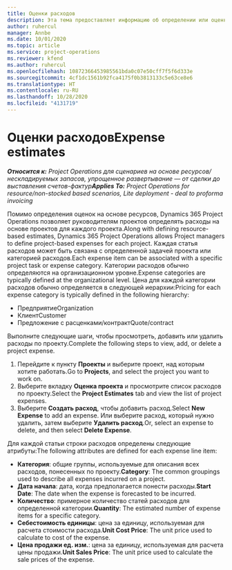 ```yaml
---
title: Оценки расходов
description: Эта тема предоставляет информацию об определении или оценке расходов на основе проекта.
author: ruhercul
manager: Annbe
ms.date: 10/01/2020
ms.topic: article
ms.service: project-operations
ms.reviewer: kfend
ms.author: ruhercul
ms.openlocfilehash: 10872366453985561bda0c07e50cff7f5f6d333e
ms.sourcegitcommit: 4cf1dc1561b92fca4175f0b3813133c5e63ce8e6
ms.translationtype: HT
ms.contentlocale: ru-RU
ms.lasthandoff: 10/28/2020
ms.locfileid: "4131719"
---
```

# <a name="expense-estimates"></a><span data-ttu-id="dfdb1-103">Оценки расходов</span><span class="sxs-lookup"><span data-stu-id="dfdb1-103">Expense estimates</span></span>
<span data-ttu-id="dfdb1-104">_**Относится к:** Project Operations для сценариев на основе ресурсов/нескладируемых запасов, упрощенное развертывание — от сделки до выставления счетов-фактур_</span><span class="sxs-lookup"><span data-stu-id="dfdb1-104">_**Applies To:** Project Operations for resource/non-stocked based scenarios, Lite deployment - deal to proforma invoicing_</span></span>

<span data-ttu-id="dfdb1-105">Помимо определения оценок на основе ресурсов, Dynamics 365 Project Operations позволяет руководителям проектов определять расходы на основе проектов для каждого проекта.</span><span class="sxs-lookup"><span data-stu-id="dfdb1-105">Along with defining resource-based estimates, Dynamics 365 Project Operations allows Project managers to define project-based expenses for each project.</span></span> <span data-ttu-id="dfdb1-106">Каждая статья расходов может быть связана с определенной задачей проекта или категорией расходов.</span><span class="sxs-lookup"><span data-stu-id="dfdb1-106">Each expense item can be associated with a specific project task or expense category.</span></span> <span data-ttu-id="dfdb1-107">Категории расходов обычно определяются на организационном уровне.</span><span class="sxs-lookup"><span data-stu-id="dfdb1-107">Expense categories are typically defined at the organizational level.</span></span> <span data-ttu-id="dfdb1-108">Цена для каждой категории расходов обычно определяется в следующей иерархии:</span><span class="sxs-lookup"><span data-stu-id="dfdb1-108">Pricing for each expense category is typically defined in the following hierarchy:</span></span>

- <span data-ttu-id="dfdb1-109">Предприятие</span><span class="sxs-lookup"><span data-stu-id="dfdb1-109">Organization</span></span>
- <span data-ttu-id="dfdb1-110">Клиент</span><span class="sxs-lookup"><span data-stu-id="dfdb1-110">Customer</span></span>
- <span data-ttu-id="dfdb1-111">Предложение с расценками/контракт</span><span class="sxs-lookup"><span data-stu-id="dfdb1-111">Quote/contract</span></span>

<span data-ttu-id="dfdb1-112">Выполните следующие шаги, чтобы просмотреть, добавить или удалить расходы по проекту.</span><span class="sxs-lookup"><span data-stu-id="dfdb1-112">Complete the following steps to view, add, or delete a project expense.</span></span>

1. <span data-ttu-id="dfdb1-113">Перейдите к пункту **Проекты** и выберите проект, над которым хотите работать.</span><span class="sxs-lookup"><span data-stu-id="dfdb1-113">Go to **Projects**, and select the project you want to work on.</span></span>
2. <span data-ttu-id="dfdb1-114">Выберите вкладку **Оценка проекта** и просмотрите список расходов по проекту.</span><span class="sxs-lookup"><span data-stu-id="dfdb1-114">Select the **Project Estimates** tab and view the list of project expenses.</span></span>
3. <span data-ttu-id="dfdb1-115">Выберите **Создать расход**, чтобы добавить расход.</span><span class="sxs-lookup"><span data-stu-id="dfdb1-115">Select **New Expense** to add an expense.</span></span> <span data-ttu-id="dfdb1-116">Или выберите расход, который нужно удалить, затем выберите **Удалить расход**.</span><span class="sxs-lookup"><span data-stu-id="dfdb1-116">Or, select an expense to delete, and then select **Delete Expense**.</span></span>

<span data-ttu-id="dfdb1-117">Для каждой статьи строки расходов определены следующие атрибуты:</span><span class="sxs-lookup"><span data-stu-id="dfdb1-117">The following attributes are defined for each expense line item:</span></span>

- <span data-ttu-id="dfdb1-118">**Категория**: общие группы, используемые для описания всех расходов, понесенных по проекту.</span><span class="sxs-lookup"><span data-stu-id="dfdb1-118">**Category**: The common groupings used to describe all expenses incurred on a project.</span></span>
- <span data-ttu-id="dfdb1-119">**Дата начала**: дата, когда предполагается понести расходы.</span><span class="sxs-lookup"><span data-stu-id="dfdb1-119">**Start Date**: The date when the expense is forecasted to be incurred.</span></span>
- <span data-ttu-id="dfdb1-120">**Количество**: примерное количество статей расходов для определенной категории.</span><span class="sxs-lookup"><span data-stu-id="dfdb1-120">**Quantity**: The estimated number of expense items for a specific category.</span></span>
- <span data-ttu-id="dfdb1-121">**Себестоимость единицы**: цена за единицу, используемая для расчета стоимости расхода.</span><span class="sxs-lookup"><span data-stu-id="dfdb1-121">**Unit Cost Price**: The unit price used to calculate to cost of the expense.</span></span>
- <span data-ttu-id="dfdb1-122">**Цена продажи ед. изм.**: цена за единицу, используемая для расчета цены продажи.</span><span class="sxs-lookup"><span data-stu-id="dfdb1-122">**Unit Sales Price**: The unit price used to calculate the sale prices of the expense.</span></span>

